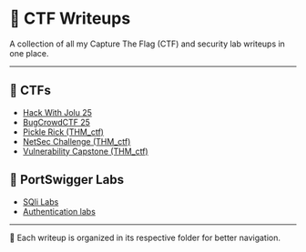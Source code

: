 # 📝 CTF Writeups

A collection of all my Capture The Flag (CTF) and security lab writeups in one place.  

---

## 📌 CTFs
- [Hack With Jolu 25](./CTFs/Hack_With_Jolu_25/Hack_With_Jolu_25.md)
- [BugCrowdCTF 25](./CTFs/BugCrowdCTF_25/BugCrowdCTF.md)
- [Pickle Rick (THM_ctf)](./CTFs/rickMortyCTF_THM/rickMortyCTF_THM.md)
- [NetSec Challenge (THM_ctf)](./CTFs/NetSec_THM/NetSec_challenge_THM.md)
- [Vulnerability Capstone (THM_ctf)](./CTFs/Vuln_Capstone_THM/Vulnerability_Capstone_THM.md)

## 🔐 PortSwigger Labs
- [SQli Labs](./PortSwigger_Labs/SQL%20Injection.md)
- [Authentication labs](./PortSwigger_Labs/Authentication.md)

---

📂 Each writeup is organized in its respective folder for better navigation.  
